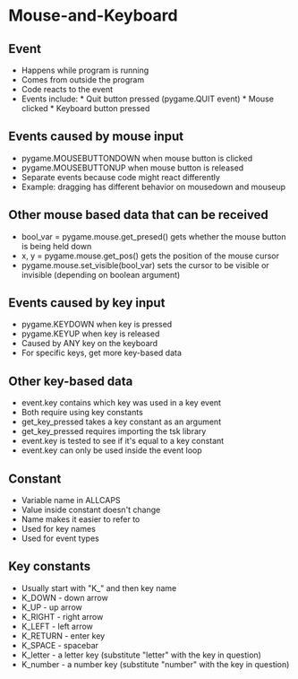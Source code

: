 # Mouse-and-Keyboard
## Event
* Happens while program is running
* Comes from outside the program
* Code reacts to the event
* Events include: * Quit button pressed (pygame.QUIT event) * Mouse clicked * Keyboard button pressed
## Events caused by mouse input
* pygame.MOUSEBUTTONDOWN when mouse button is clicked
* pygame.MOUSEBUTTONUP when mouse button is released
* Separate events because code might react differently
* Example: dragging has different behavior on mousedown and mouseup
## Other mouse based data that can be received
* bool_var = pygame.mouse.get_presed() gets whether the mouse button is being held down
* x, y = pygame.mouse.get_pos() gets the position of the mouse cursor
* pygame.mouse.set_visible(bool_var) sets the cursor to be visible or invisible (depending on boolean argument)
## Events caused by key input
* pygame.KEYDOWN when key is pressed
* pygame.KEYUP when key is released
* Caused by ANY key on the keyboard
* For specific keys, get more key-based data
## Other key-based data
* event.key contains which key was used in a key event
* Both require using key constants
* get_key_pressed takes a key constant as an argument
* get_key_pressed requires importing the tsk library
* event.key is tested to see if it's equal to a key constant
* event.key can only be used inside the event loop
## Constant
* Variable name in ALLCAPS
* Value inside constant doesn't change
* Name makes it easier to refer to
* Used for key names
* Used for event types
## Key constants
* Usually start with "K_" and then key name
* K_DOWN - down arrow
* K_UP - up arrow
* K_RIGHT - right arrow
* K_LEFT - left arrow
* K_RETURN - enter key
* K_SPACE - spacebar
* K_letter - a letter key (substitute "letter" with the key in question)
* K_number - a number key (substitute "number" with the key in question)
